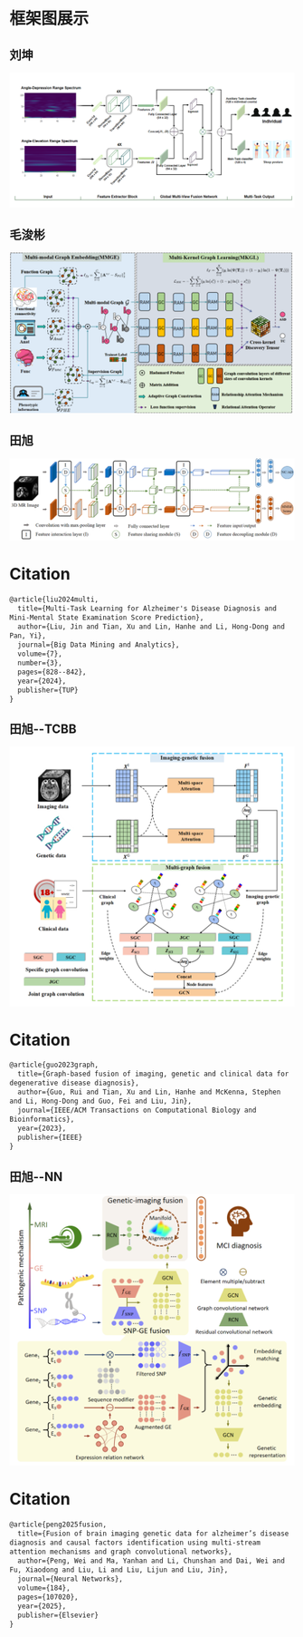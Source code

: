 # 框架图展示

## 刘坤

![overchart of liukun's paper](GMVFN.png)


## 毛浚彬

![overchart of maojunbin's paper](MMKGL.png)

## 田旭

![overchart of tianxu's paper](MMTL.png)
# Citation
```
@article{liu2024multi,
  title={Multi-Task Learning for Alzheimer's Disease Diagnosis and Mini-Mental State Examination Score Prediction},
  author={Liu, Jin and Tian, Xu and Lin, Hanhe and Li, Hong-Dong and Pan, Yi},
  journal={Big Data Mining and Analytics},
  volume={7},
  number={3},
  pages={828--842},
  year={2024},
  publisher={TUP}
}
```


## 田旭--TCBB

![overchart of tianxu's paper](GBF.png)

# Citation
```
@article{guo2023graph,
  title={Graph-based fusion of imaging, genetic and clinical data for degenerative disease diagnosis},
  author={Guo, Rui and Tian, Xu and Lin, Hanhe and McKenna, Stephen and Li, Hong-Dong and Guo, Fei and Liu, Jin},
  journal={IEEE/ACM Transactions on Computational Biology and Bioinformatics},
  year={2023},
  publisher={IEEE}
}
```

## 田旭--NN

![overchart of tianxu's paper](GMFF.png)

# Citation
```
@article{peng2025fusion,
  title={Fusion of brain imaging genetic data for alzheimer’s disease diagnosis and causal factors identification using multi-stream attention mechanisms and graph convolutional networks},
  author={Peng, Wei and Ma, Yanhan and Li, Chunshan and Dai, Wei and Fu, Xiaodong and Liu, Li and Liu, Lijun and Liu, Jin},
  journal={Neural Networks},
  volume={184},
  pages={107020},
  year={2025},
  publisher={Elsevier}
}
```